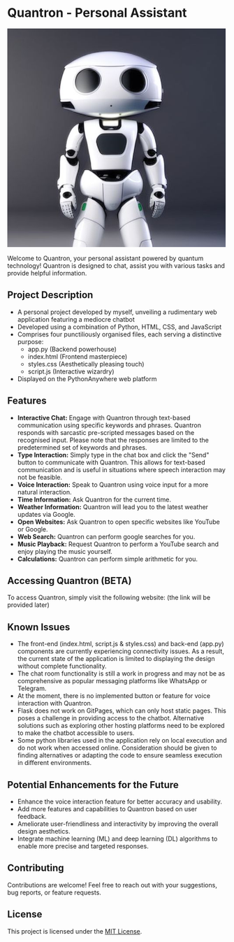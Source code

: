 # Quantron - Personal Assistant

![Quantron](static/Quantron.jpg)

Welcome to Quantron, your personal assistant powered by quantum technology! Quantron is designed to chat, assist you with various tasks and provide helpful information.

## Project Description
- A personal project developed by myself, unveiling a rudimentary web application featuring a mediocre chatbot
- Developed using a combination of Python, HTML, CSS, and JavaScript
- Comprises four punctiliously organised files, each serving a distinctive purpose:
   - app.py (Backend powerhouse)
   - index.html (Frontend masterpiece)
   - styles.css (Aesthetically pleasing touch)
   - script.js (Interactive wizardry)
- Displayed on the PythonAnywhere web platform

## Features
- **Interactive Chat:** Engage with Quantron through text-based communication using specific keywords and phrases. Quantron responds with sarcastic pre-scripted messages based on the recognised input. Please note that the responses are limited to the predetermined set of keywords and phrases.
- **Type Interaction:** Simply type in the chat box and click the "Send" button to communicate with Quantron. This allows for text-based communication and is useful in situations where speech interaction may not be feasible.
- **Voice Interaction:** Speak to Quantron using voice input for a more natural interaction. 
- **Time Information:** Ask Quantron for the current time.
- **Weather Information:** Quantron will lead you to the latest weather updates via Google.
- **Open Websites:** Ask Quantron to open specific websites like YouTube or Google.
- **Web Search:** Quantron can perform google searches for you.
- **Music Playback:** Request Quantron to perform a YouTube search and enjoy playing the music yourself.
- **Calculations:** Quantron can perform simple arithmetic for you.

## Accessing Quantron (BETA)
To access Quantron, simply visit the following website: (the link will be provided later)

## Known Issues
- The front-end (index.html, script.js & styles.css) and back-end (app.py) components are currently experiencing connectivity issues. As a result, the current state of the application is limited to displaying the design without complete functionality.
- The chat room functionality is still a work in progress and may not be as comprehensive as popular messaging platforms like WhatsApp or Telegram. 
- At the moment, there is no implemented button or feature for voice interaction with Quantron. 
- Flask does not work on GitPages, which can only host static pages. This poses a challenge in providing access to the chatbot. Alternative solutions such as exploring other hosting platforms need to be explored to make the chatbot accessible to users.
- Some python libraries used in the application rely on local execution and do not work when accessed online. Consideration should be given to finding alternatives or adapting the code to ensure seamless execution in different environments.

## Potential Enhancements for the Future
- Enhance the voice interaction feature for better accuracy and usability.
- Add more features and capabilities to Quantron based on user feedback.
- Ameliorate user-friendliness and interactivity by improving the overall design aesthetics.
- Integrate machine learning (ML) and deep learning (DL) algorithms to enable more precise and targeted responses.

## Contributing
Contributions are welcome! Feel free to reach out with your suggestions, bug reports, or feature requests.

## License
This project is licensed under the [MIT License](LICENSE).
